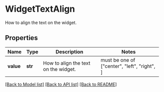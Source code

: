 # WidgetTextAlign

How to align the text on the widget.

## Properties

| Name      | Type    | Description                          | Notes                                        |
| --------- | ------- | ------------------------------------ | -------------------------------------------- |
| **value** | **str** | How to align the text on the widget. | must be one of ["center", "left", "right", ] |

[[Back to Model list]](README.md#documentation-for-models) [[Back to API list]](README.md#documentation-for-api-endpoints) [[Back to README]](README.md)
